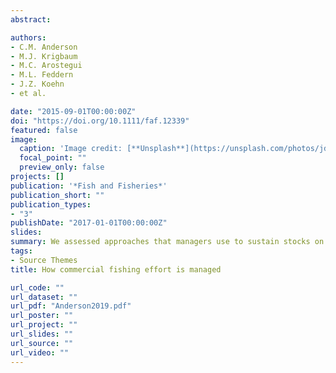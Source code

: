 ```yaml
---
abstract:

authors:
- C.M. Anderson
- M.J. Krigbaum
- M.C. Arostegui
- M.L. Feddern
- J.Z. Koehn
- et al.

date: "2015-09-01T00:00:00Z"
doi: "https://doi.org/10.1111/faf.12339"
featured: false
image:
  caption: 'Image credit: [**Unsplash**](https://unsplash.com/photos/jdD8gXaTZsc)'
  focal_point: ""
  preview_only: false
projects: []
publication: '*Fish and Fisheries*'
publication_short: ""
publication_types:
- "3"
publishDate: "2017-01-01T00:00:00Z"
slides: 
summary: We assessed approaches that managers use to sustain stocks on ecological, economic, and community-level outcomes.
tags:
- Source Themes
title: How commercial fishing effort is managed

url_code: ""
url_dataset: ""
url_pdf: "Anderson2019.pdf"
url_poster: ""
url_project: ""
url_slides: ""
url_source: ""
url_video: ""
---
```

